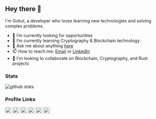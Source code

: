 ## Hey there 👋

I'm Gokul, a developer who loves learning new technologies and solving complex problems.

- 🔭 I’m currently looking for opportunities
- 🌱 I’m currently learning Cryptography & Blockchain technology
- 💬 Ask me about anything [here](https://github.com/igokulganesh/igokulganesh/issues)
- 📫 How to reach me: [Email](mailto:igokulganesh@gmail.com) or [LinkedIn](https://www.linkedin.com/in/igokulganesh/)
- 👯 I'm looking to collaborate on Blockchain, Cryptography, and Rust projects
<!-- 
- 🤔 I’m looking for help with ...
- ⚡ Fun fact: I'm a daydreamer 
- 😄 Pronouns: ...

#### Languages & Tools

<code><img height="40" src="https://raw.githubusercontent.com/github/explore/80688e429a7d4ef2fca1e82350fe8e3517d3494d/topics/html/html.png"></code>
<code><img height="40" src="https://raw.githubusercontent.com/github/explore/80688e429a7d4ef2fca1e82350fe8e3517d3494d/topics/css/css.png"></code>
<code><img height="40" src="https://raw.githubusercontent.com/github/explore/80688e429a7d4ef2fca1e82350fe8e3517d3494d/topics/javascript/javascript.png"></code>
<code><img height="40" src="https://raw.githubusercontent.com/github/explore/80688e429a7d4ef2fca1e82350fe8e3517d3494d/topics/typescript/typescript.png"></code>
<code><img height="40" src="https://raw.githubusercontent.com/github/explore/80688e429a7d4ef2fca1e82350fe8e3517d3494d/topics/nodejs/nodejs.png"></code>
<code><img height="40" src="https://raw.githubusercontent.com/github/explore/80688e429a7d4ef2fca1e82350fe8e3517d3494d/topics/react/react.png"></code>
<code><img height="40" src="https://raw.githubusercontent.com/github/explore/5c058a388828bb5fde0bcafd4bc867b5bb3f26f3/topics/graphql/graphql.png"></code>
<code><img height="40" src="https://raw.githubusercontent.com/github/explore/80688e429a7d4ef2fca1e82350fe8e3517d3494d/topics/electron/electron.png"></code>


![Wakatime Week Stats](https://github-readme-stats.vercel.app/api/wakatime?username=igokulganesh&layout=compact&theme=react)


![Top Langs](https://github-readme-stats.vercel.app/api/top-langs/?username=igokulganesh&layout=compact&theme=react)

-->

### Stats

![github stats](https://github-readme-stats.vercel.app/api?username=igokulganesh&show_icons=true&theme=react)

### Profile Links


<a href="https://twitter.com/IGokulGanesh">
  <img align="left" alt="Gokul's Twitter" width="22px" src="https://cdn-icons-png.flaticon.com/512/124/124021.png" />
</a>
<a href="https://www.linkedin.com/in/igokulganesh/">
  <img align="left" alt="Gokul's Linkdein" width="22px" src="https://cdn-icons-png.flaticon.com/512/174/174857.png" />
</a>
<a href="https://www.instagram.com/igokulganesh/">
  <img align="left" alt="Gokul's Instagram" width="22px" src="https://cdn-icons-png.flaticon.com/512/1384/1384063.png" />
</a>
<a href="https://www.youtube.com/channel/UCBm7Eg2p8O8pImOrv8Udu3A/featured">
  <img align="left" alt="Gokul's Youtube" width="22px" src="https://cdn-icons-png.flaticon.com/512/1384/1384060.png" />
</a>
<a href="https://leetcode.com/igokulganesh/">
  <img align="left" alt="Gokul's Leetcode" width="22px" src="https://cdn.iconscout.com/icon/free/png-256/leetcode-3521542-2944960.png" />
</a>
<a href="https://leetcode.com/igokulganesh/">
  <img align="left" alt="Gokul's Facebook" width="22px" src="https://cdn-icons-png.flaticon.com/512/124/124010.png" />
</a>

<br/><br/>


<!--
**igokulganesh/igokulganesh** is a ✨ _special_ ✨ repository because its `README.md` (this file) appears on your GitHub profile.
-->
